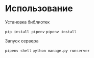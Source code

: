 # Использование


Установка библиотек

`pip install pipenv`
`pipenv install`

Запуск сервера

`pipenv shell`
`python manage.py runserver`
